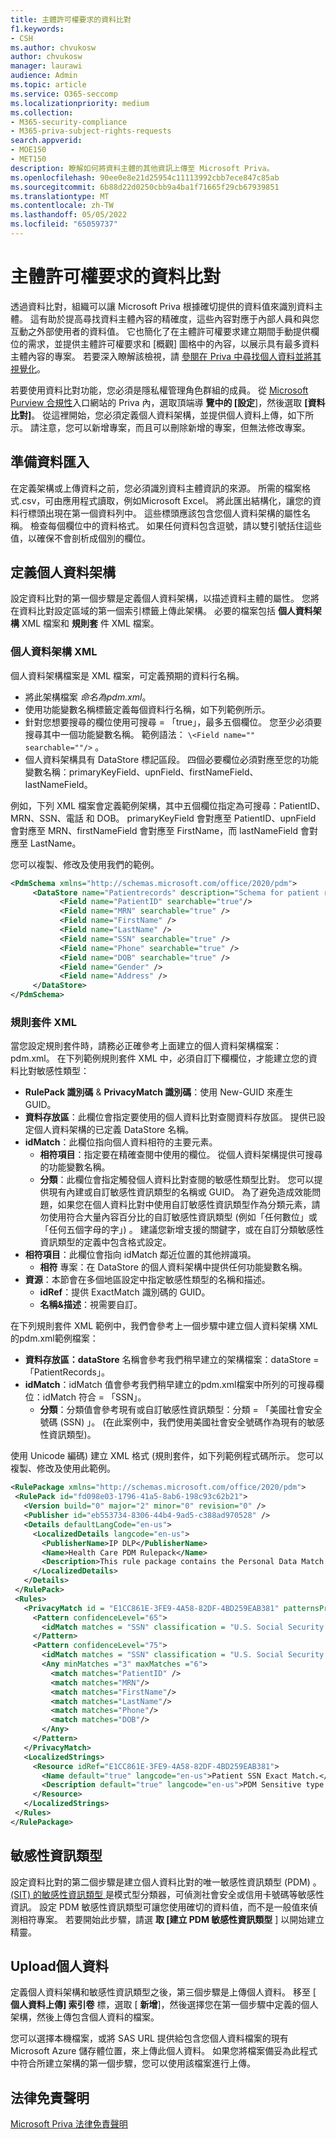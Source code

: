```yaml
---
title: 主體許可權要求的資料比對
f1.keywords:
- CSH
ms.author: chvukosw
author: chvukosw
manager: laurawi
audience: Admin
ms.topic: article
ms.service: O365-seccomp
ms.localizationpriority: medium
ms.collection:
- M365-security-compliance
- M365-priva-subject-rights-requests
search.appverid:
- MOE150
- MET150
description: 瞭解如何將資料主體的其他資訊上傳至 Microsoft Priva。
ms.openlocfilehash: 90ee0e8e21d25954c11113992cbb7ece847c85ab
ms.sourcegitcommit: 6b88d22d0250cbb9a4ba1f71665f29cb67939851
ms.translationtype: MT
ms.contentlocale: zh-TW
ms.lasthandoff: 05/05/2022
ms.locfileid: "65059737"
---
```

# <a name="data-matching-for-subject-rights-requests"></a>主體許可權要求的資料比對

透過資料比對，組織可以讓 Microsoft Priva 根據確切提供的資料值來識別資料主體。 這有助於提高尋找資料主體內容的精確度，這些內容對應于內部人員和與您互動之外部使用者的資料值。 它也簡化了在主體許可權要求建立期間手動提供欄位的需求，並提供主體許可權要求和 [概觀] 圖格中的內容，以展示具有最多資料主體內容的專案。 若要深入瞭解該檢視，請 [參閱在 Priva 中尋找個人資料並將其視覺化](priva-data-profile.md#items-with-the-most-data-subject-content)。

若要使用資料比對功能，您必須是隱私權管理角色群組的成員。 從 [Microsoft Purview 合規性](https://compliance.microsoft.com/)入口網站的 Priva 內，選取頂端導 **覽中的 [設定**]，然後選取 **[資料比對]**。 從這裡開始，您必須定義個人資料架構，並提供個人資料上傳，如下所示。 請注意，您可以新增專案，而且可以刪除新增的專案，但無法修改專案。

## <a name="prepare-for-data-import"></a>準備資料匯入

在定義架構或上傳資料之前，您必須識別資料主體資訊的來源。 所需的檔案格式.csv，可由應用程式讀取，例如Microsoft Excel。 將此匯出結構化，讓您的資料行標頭出現在第一個資料列中。 這些標頭應該包含您個人資料架構的屬性名稱。 檢查每個欄位中的資料格式。 如果任何資料包含逗號，請以雙引號括住這些值，以確保不會剖析成個別的欄位。

## <a name="define-the-personal-data-schema"></a>定義個人資料架構

設定資料比對的第一個步驟是定義個人資料架構，以描述資料主體的屬性。 您將在資料比對設定區域的第一個索引標籤上傳此架構。 必要的檔案包括 **個人資料架構** XML 檔案和 **規則套** 件 XML 檔案。

### <a name="personal-data-schema-xml"></a>個人資料架構 XML

個人資料架構檔案是 XML 檔案，可定義預期的資料行名稱。

- 將此架構檔案 *命名為pdm.xml*。
- 使用功能變數名稱標籤定義每個資料行名稱，如下列範例所示。
- 針對您想要搜尋的欄位使用可搜尋 = 「true」，最多五個欄位。 您至少必須要搜尋其中一個功能變數名稱。 範例語法： `\<Field name="" searchable=""/>` 。
- 個人資料架構具有 DataStore 標記區段。 四個必要欄位必須對應至您的功能變數名稱：primaryKeyField、upnField、firstNameField、lastNameField。

例如，下列 XML 檔案會定義範例架構，其中五個欄位指定為可搜尋：PatientID、MRN、SSN、電話 和 DOB。 primaryKeyField 會對應至 PatientID、upnField 會對應至 MRN、firstNameField 會對應至 FirstName，而 lastNameField 會對應至 LastName。

您可以複製、修改及使用我們的範例。

 ```xml
<PdmSchema xmlns="http://schemas.microsoft.com/office/2020/pdm">
      <DataStore name="Patientrecords" description="Schema for patient records" version="1" primaryKeyField="PatientID" upnField="MRN" firstNameField="FirstName" lastNameField="LastName">
            <Field name="PatientID" searchable="true"/>
            <Field name="MRN" searchable="true" />
            <Field name="FirstName" />
            <Field name="LastName" />
            <Field name="SSN" searchable="true" />
            <Field name="Phone" searchable="true" />
            <Field name="DOB" searchable="true" />
            <Field name="Gender" />
            <Field name="Address" />
      </DataStore>
</PdmSchema>
 ```

### <a name="rule-package-xml"></a>規則套件 XML

當您設定規則套件時，請務必正確參考上面建立的個人資料架構檔案：pdm.xml。 在下列範例規則套件 XML 中，必須自訂下欄欄位，才能建立您的資料比對敏感性類型：

- **RulePack 識別碼**  & **PrivacyMatch 識別碼**：使用 New-GUID 來產生 GUID。
- **資料存放區**：此欄位會指定要使用的個人資料比對查閱資料存放區。 提供已設定個人資料架構的已定義 DataStore 名稱。
- **idMatch**：此欄位指向個人資料相符的主要元素。
  - **相符項目**：指定要在精確查閱中使用的欄位。 從個人資料架構提供可搜尋的功能變數名稱。
  - **分類**：此欄位會指定觸發個人資料比對查閱的敏感性類型比對。 您可以提供現有內建或自訂敏感性資訊類型的名稱或 GUID。 為了避免造成效能問題，如果您在個人資料比對中使用自訂敏感性資訊類型作為分類元素，請勿使用符合大量內容百分比的自訂敏感性資訊類型 (例如「任何數位」或「任何五個字母的字」) 。 建議您新增支援的關鍵字，或在自訂分類敏感性資訊類型的定義中包含格式設定。
- **相符項目**：此欄位會指向 idMatch 鄰近位置的其他辨識項。
  - **相符** 專案：在 DataStore 的個人資料架構中提供任何功能變數名稱。
- **資源**：本節會在多個地區設定中指定敏感性類型的名稱和描述。
  - **idRef**：提供 ExactMatch 識別碼的 GUID。
  - **名稱&描述**：視需要自訂。

在下列規則套件 XML 範例中，我們會參考上一個步驟中建立個人資料架構 XML 的pdm.xml範例檔案：

- **資料存放區：dataStore** 名稱會參考我們稍早建立的架構檔案：dataStore = 「PatientRecords」。
- **idMatch**：idMatch 值會參考我們稍早建立的pdm.xml檔案中所列的可搜尋欄位：idMatch 符合 = 「SSN」。
  - **分類**：分類值會參考現有或自訂敏感性資訊類型：分類 = 「美國社會安全號碼 (SSN) 」。 (在此案例中，我們使用美國社會安全號碼作為現有的敏感性資訊類型)。

使用 Unicode 編碼) 建立 XML 格式 (規則套件，如下列範例程式碼所示。 您可以複製、修改及使用此範例。

 ```xml
<RulePackage xmlns="http://schemas.microsoft.com/office/2020/pdm">
  <RulePack id="fd098e03-1796-41a5-8ab6-198c93c62b21">
    <Version build="0" major="2" minor="0" revision="0" />
    <Publisher id="eb553734-8306-44b4-9ad5-c388ad970528" />
    <Details defaultLangCode="en-us">
      <LocalizedDetails langcode="en-us">
        <PublisherName>IP DLP</PublisherName>
        <Name>Health Care PDM Rulepack</Name>
        <Description>This rule package contains the Personal Data Match sensitive type for health care sensitive types.</Description>
      </LocalizedDetails>
    </Details>
  </RulePack>
  <Rules>
    <PrivacyMatch id = "E1CC861E-3FE9-4A58-82DF-4BD259EAB381" patternsProximity = "300" dataStore ="PatientRecords" recommendedConfidence = "65" >
      <Pattern confidenceLevel="65">
        <idMatch matches = "SSN" classification = "U.S. Social Security Number (SSN)" />
      </Pattern>
      <Pattern confidenceLevel="75">
        <idMatch matches = "SSN" classification = "U.S. Social Security Number (SSN)" />
        <Any minMatches ="3" maxMatches ="6">
          <match matches="PatientID" />
          <match matches="MRN"/>
          <match matches="FirstName"/>
          <match matches="LastName"/>
          <match matches="Phone"/>
          <match matches="DOB"/>
        </Any>
      </Pattern>
    </PrivacyMatch>
    <LocalizedStrings>
      <Resource idRef="E1CC861E-3FE9-4A58-82DF-4BD259EAB381">
        <Name default="true" langcode="en-us">Patient SSN Exact Match.</Name>
        <Description default="true" langcode="en-us">PDM Sensitive type for detecting Patient SSN.</Description>
      </Resource>
    </LocalizedStrings>
  </Rules>
</RulePackage>
 ```

## <a name="sensitive-info-types"></a>敏感性資訊類型

設定資料比對的第二個步驟是建立個人資料比對的唯一敏感性資訊類型 (PDM) 。 [ (SIT) 的敏感性資訊類型 ](/microsoft-365/compliance/sensitive-information-type-learn-about)是模式型分類器，可偵測社會安全或信用卡號碼等敏感性資訊。 設定 PDM 敏感性資訊類型可讓您使用確切的資料值，而不是一般值來偵測相符專案。 若要開始此步驟，請選 **取 [建立 PDM 敏感性資訊類型** ] 以開始建立精靈。

## <a name="upload-personal-data"></a>Upload個人資料

定義個人資料架構和敏感性資訊類型之後，第三個步驟是上傳個人資料。 移至 [ **個人資料上傳] 索引卷** 標，選取 [ **新增**]，然後選擇您在第一個步驟中定義的個人架構，然後上傳包含個人資料的檔案。

您可以選擇本機檔案，或將 SAS URL 提供給包含您個人資料檔案的現有Microsoft Azure 儲存體位置，來上傳此個人資料。
如果您將檔案備妥為此程式中符合所建立架構的第一個步驟，您可以使用該檔案進行上傳。

## <a name="legal-disclaimer"></a>法律免責聲明

[Microsoft Priva 法律免責聲明](priva-disclaimer.md)

